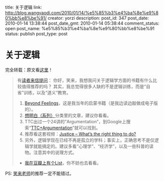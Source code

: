 title: 关于逻辑
link: http://blog.wangyaodi.com/2010/01/14/%e5%85%b3%e4%ba%8e%e9%80%bb%e8%be%91/
creator: yorzi
description: 
post_id: 347
post_date: 2010-01-14 13:38:44
post_date_gmt: 2010-01-14 05:38:44
comment_status: open
post_name: %e5%85%b3%e4%ba%8e%e9%80%bb%e8%be%91
status: publish
post_type: post

# 关于逻辑

完全转载：原文看[这里](http://www.lixiaolai.com/index.php/archives/8483.html)！ 

> 有[读者来信提问](http://www.lixiaolai.com/index.php/archives/askxiaolai)： 你好，笑来，我想我问关于逻辑学方面的书籍有什么比较值得推荐的吗？ 其实，我总觉得很多人缺的不是逻辑训练，而是“自省”训练，以及“道义”教育。 
> 
>   1. [Beyond Feelings](http://www.lixiaolai.com/misc/Beyond%20Feelings.zip)，这是我当年的启蒙书籍（是我边读边敲做成电子版的）。
>   2. [想明白（系列）](http://www.lixiaolai.com/index.php/archives/category/thinking-clearly-series)分类里的文章，建议你看看。
>   3. TTC出过一个24讲的”Argumentation”，到Google上搜索“[TTC+Argumentation](http://is.gd/68lRx)”就可以找到。
>   4. 推荐看这套视频：[Justice – What’s the right thing to do?](http://www.lixiaolai.com/index.php/archives/8104.html)
>   5. 另外，逻辑学现在已经不再是孤立的学科；事实上，正确思考不是仅逻辑学就能搞定的。建议多看“心理学”、“经济学”，以及一些科普的读物。注意其中的说理方式。
> * [我在豆瓣上有个List](http://www.douban.com/doulist/243468/?start=25)，你不妨也去看看。

PS: [笑来老师](http://www.lixiaolai.com)的推荐一定不能错过。